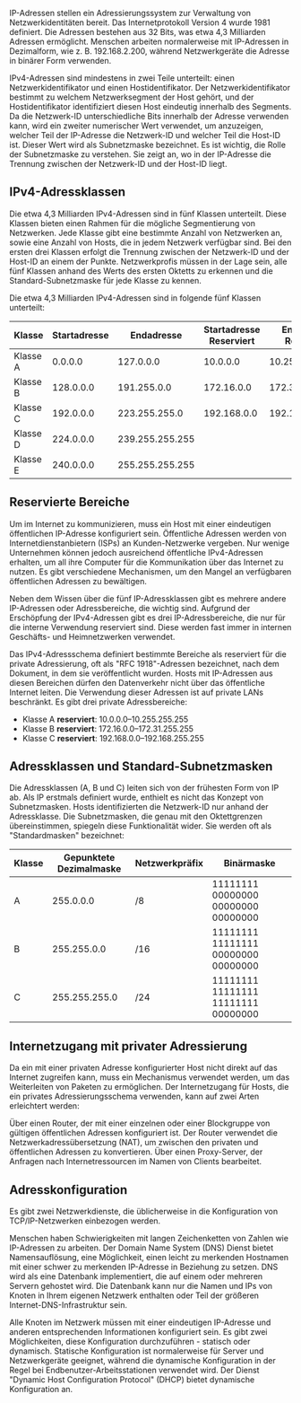 
IP-Adressen stellen ein Adressierungssystem zur Verwaltung von Netzwerkidentitäten bereit. Das Internetprotokoll Version 4 wurde 1981 definiert. Die Adressen bestehen aus 32 Bits, was etwa 4,3 Milliarden Adressen ermöglicht. Menschen arbeiten normalerweise mit IP-Adressen in Dezimalform, wie z. B. 192.168.2.200, während Netzwerkgeräte die Adresse in binärer Form verwenden.

IPv4-Adressen sind mindestens in zwei Teile unterteilt: einen Netzwerkidentifikator und einen Hostidentifikator. Der Netzwerkidentifikator bestimmt zu welchem Netzwerksegment der Host gehört, und der Hostidentifikator identifiziert diesen Host eindeutig innerhalb des Segments. Da die Netzwerk-ID unterschiedliche Bits innerhalb der Adresse verwenden kann, wird ein zweiter numerischer Wert verwendet, um anzuzeigen, welcher Teil der IP-Adresse die Netzwerk-ID und welcher Teil die Host-ID ist. Dieser Wert wird als Subnetzmaske bezeichnet. Es ist wichtig, die Rolle der Subnetzmaske zu verstehen. Sie zeigt an, wo in der IP-Adresse die Trennung zwischen der Netzwerk-ID und der Host-ID liegt.

## IPv4-Adressklassen

Die etwa 4,3 Milliarden IPv4-Adressen sind in fünf Klassen unterteilt. Diese Klassen bieten einen Rahmen für die mögliche Segmentierung von Netzwerken. Jede Klasse gibt eine bestimmte Anzahl von Netzwerken an, sowie eine Anzahl von Hosts, die in jedem Netzwerk verfügbar sind. Bei den ersten drei Klassen erfolgt die Trennung zwischen der Netzwerk-ID und der Host-ID an einem der Punkte. Netzwerkprofis müssen in der Lage sein, alle fünf Klassen anhand des Werts des ersten Oktetts zu erkennen und die Standard-Subnetzmaske für jede Klasse zu kennen.

Die etwa 4,3 Milliarden IPv4-Adressen sind in folgende fünf Klassen unterteilt:

| Klasse    | Startadresse   | Endadresse     | Startadresse Reserviert | Endadresse Reserviert | Standard-Subnetzmaske | Anzahl von Netzwerken | Hosts pro Netzwerk |
| --------- | -------------- | -------------- | ----------------------- | ---------------------- | --------------------- | --------------------- | ------------------- |
| Klasse A  | 0.0.0.0        | 127.0.0.0      | 10.0.0.0                | 10.255.255.255         | 255.0.0.0 oder /8     | 126                   | 16,777,214          |
| Klasse B  | 128.0.0.0      | 191.255.0.0    | 172.16.0.0              | 172.31.255.255         | 255.255.0.0 oder /16  | 16,384                | 65,534              |
| Klasse C  | 192.0.0.0      | 223.255.255.0  | 192.168.0.0             | 192.168.255.255        | 255.255.255.0 oder /24 | 2,097,152             | 254                |
| Klasse D  | 224.0.0.0      | 239.255.255.255|                         |                        | n/v                   | n/v                   | n/v                |
| Klasse E  | 240.0.0.0      | 255.255.255.255|                         |                        | n/v                   | n/v                   | n/v                |


## Reservierte Bereiche

Um im Internet zu kommunizieren, muss ein Host mit einer eindeutigen öffentlichen IP-Adresse konfiguriert sein. Öffentliche Adressen werden von Internetdienstanbietern (ISPs) an Kunden-Netzwerke vergeben. Nur wenige Unternehmen können jedoch ausreichend öffentliche IPv4-Adressen erhalten, um all ihre Computer für die Kommunikation über das Internet zu nutzen. Es gibt verschiedene Mechanismen, um den Mangel an verfügbaren öffentlichen Adressen zu bewältigen.

Neben dem Wissen über die fünf IP-Adressklassen gibt es mehrere andere IP-Adressen oder Adressbereiche, die wichtig sind. Aufgrund der Erschöpfung der IPv4-Adressen gibt es drei IP-Adressbereiche, die nur für die interne Verwendung reserviert sind. Diese werden fast immer in internen Geschäfts- und Heimnetzwerken verwendet.

Das IPv4-Adressschema definiert bestimmte Bereiche als reserviert für die private Adressierung, oft als "RFC 1918"-Adressen bezeichnet, nach dem Dokument, in dem sie veröffentlicht wurden. Hosts mit IP-Adressen aus diesen Bereichen dürfen den Datenverkehr nicht über das öffentliche Internet leiten. Die Verwendung dieser Adressen ist auf private LANs beschränkt. Es gibt drei private Adressbereiche:

- Klasse A **reserviert**: 10.0.0.0–10.255.255.255
- Klasse B **reserviert**: 172.16.0.0–172.31.255.255
- Klasse C **reserviert**: 192.168.0.0–192.168.255.255

## Adressklassen und Standard-Subnetzmasken

Die Adressklassen (A, B und C) leiten sich von der frühesten Form von IP ab. Als IP erstmals definiert wurde, enthielt es nicht das Konzept von Subnetzmasken. Hosts identifizierten die Netzwerk-ID nur anhand der Adressklasse. Die Subnetzmasken, die genau mit den Oktettgrenzen übereinstimmen, spiegeln diese Funktionalität wider. Sie werden oft als "Standardmasken" bezeichnet:

|Klasse|Gepunktete Dezimalmaske|Netzwerkpräfix|Binärmaske|
|---|---|---|---|
|A|255.0.0.0|/8|11111111 00000000 00000000 00000000|
|B|255.255.0.0|/16|11111111 11111111 00000000 00000000|
|C|255.255.255.0|/24|11111111 11111111 11111111 00000000|

## Internetzugang mit privater Adressierung

Da ein mit einer privaten Adresse konfigurierter Host nicht direkt auf das Internet zugreifen kann, muss ein Mechanismus verwendet werden, um das Weiterleiten von Paketen zu ermöglichen. Der Internetzugang für Hosts, die ein privates Adressierungsschema verwenden, kann auf zwei Arten erleichtert werden:

Über einen Router, der mit einer einzelnen oder einer Blockgruppe von gültigen öffentlichen Adressen konfiguriert ist. Der Router verwendet die Netzwerkadressübersetzung (NAT), um zwischen den privaten und öffentlichen Adressen zu konvertieren. Über einen Proxy-Server, der Anfragen nach Internetressourcen im Namen von Clients bearbeitet.

## Adresskonfiguration

Es gibt zwei Netzwerkdienste, die üblicherweise in die Konfiguration von TCP/IP-Netzwerken einbezogen werden.

Menschen haben Schwierigkeiten mit langen Zeichenketten von Zahlen wie IP-Adressen zu arbeiten. Der Domain Name System (DNS) Dienst bietet Namensauflösung, eine Möglichkeit, einen leicht zu merkenden Hostnamen mit einer schwer zu merkenden IP-Adresse in Beziehung zu setzen. DNS wird als eine Datenbank implementiert, die auf einem oder mehreren Servern gehostet wird. Die Datenbank kann nur die Namen und IPs von Knoten in Ihrem eigenen Netzwerk enthalten oder Teil der größeren Internet-DNS-Infrastruktur sein.

Alle Knoten im Netzwerk müssen mit einer eindeutigen IP-Adresse und anderen entsprechenden Informationen konfiguriert sein. Es gibt zwei Möglichkeiten, diese Konfiguration durchzuführen - statisch oder dynamisch. Statische Konfiguration ist normalerweise für Server und Netzwerkgeräte geeignet, während die dynamische Konfiguration in der Regel bei Endbenutzer-Arbeitsstationen verwendet wird. Der Dienst "Dynamic Host Configuration Protocol" (DHCP) bietet dynamische Konfiguration an.